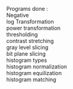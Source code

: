 Programs done :  
Negative  
log Transformation    
power transformation  
thresholding  
contrast stretching  
gray level slicing  
bit plane slicing  
histogram types  
histogram normalization  
histogram equilization  
histogram matching  
